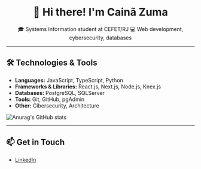 <h1 align="center">👋 Hi there! I'm Cainã Zuma</h1>

<p align="center">
🎓 Systems Information student at CEFET/RJ  
💻 Web development, cybersecurity, databases
</p>

---

## 🛠️ Technologies & Tools

- **Languages:** JavaScript, TypeScript, Python
- **Frameworks & Libraries:** React.js, Next.js, Node.js, Knex.js
- **Databases:** PostgreSQL, SQLServer
- **Tools:** Git, GitHub, pgAdmin
- **Other:** Cibersecurity, Architecture

![Anurag's GitHub stats](https://github-readme-stats.vercel.app/api?username=anuraghazra&show_icons=true&theme=radical)

---

## 📫 Get in Touch
- [LinkedIn](https://www.linkedin.com/in/cainã-zuma-a252a7153/)

<!---
CainaZumaa/CainaZumaa is a ✨ special ✨ repository because its `README.md` (this file) appears on your GitHub profile.
You can click the Preview link to take a look at your changes.
--->
